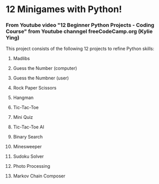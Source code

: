 # **12 Minigames with Python!** 

### From Youtube video "12 Beginner Python Projects - Coding Course" from Youtube channgel freeCodeCamp.org (Kylie Ying)

This project consists of the following 12 projects to refine Python skills: 

1) Madlibs
2) Guess the Number (computer) 
3) Guess the Numbner (user)
4) Rock Paper Scissors 
5) Hangman
6) Tic-Tac-Toe
7) Mini Quiz

7) Tic-Tac-Toe AI
8) Binary Search 
9) Minesweeper 
10) Sudoku Solver 
11) Photo Processing 
12) Markov Chain Composer 